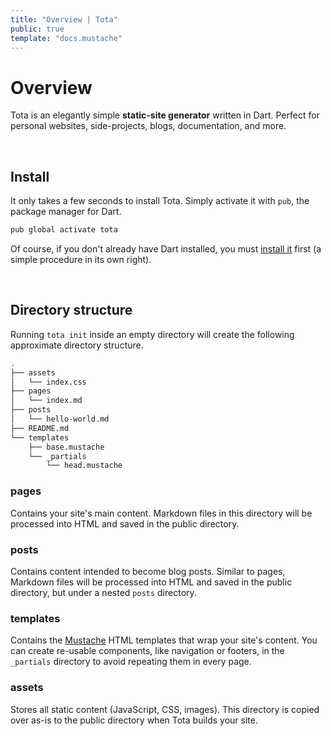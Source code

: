 ```yaml
---
title: "Overview | Tota"
public: true
template: "docs.mustache"
---
```


# Overview

Tota is an elegantly simple **static-site generator** written in Dart.
Perfect for personal websites, side-projects, blogs, documentation, and more.

<br>

## Install

It only takes a few seconds to install Tota. Simply activate it with `pub`,
the package manager for Dart.

```bash
pub global activate tota
```

Of course, if you don't already have Dart installed, you must
[install it](https://dart.dev/get-dart) first (a simple procedure in its own right).

<br>

## Directory structure

Running `tota init` inside an empty directory will create the following
approximate directory structure.

```bash
.
├── assets
│   └── index.css
├── pages
│   └── index.md
├── posts
│   └── hello-world.md
├── README.md
└── templates
    ├── base.mustache
    └── _partials
        └── head.mustache
```

### pages

Contains your site's main content. Markdown files in this directory will be
processed into HTML and saved in the public directory.

### posts

Contains content intended to become blog posts. Similar to pages, Markdown files
will be processed into HTML and saved in the public directory, but under a
nested `posts` directory.

### templates

Contains the [Mustache](https://mustache.github.io/mustache.5.html)
HTML templates that wrap your site's content. You can create re-usable
components, like navigation or footers, in the `_partials` directory
to avoid repeating them in every page.

### assets

Stores all static content (JavaScript, CSS, images). This directory is
copied over as-is to the public directory when Tota builds your site.
